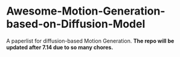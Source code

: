 # Awesome-Motion-Generation-based-on-Diffusion-Model
A paperlist for diffusion-based Motion Generation.
**The repo will be updated after 7.14 due to so many chores.**
